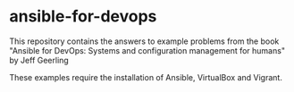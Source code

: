 # ansible-for-devops
This repository contains the answers to example problems from the book "Ansible for DevOps: Systems and configuration management for humans" by Jeff Geerling

These examples require the installation of Ansible, VirtualBox and Vigrant.
